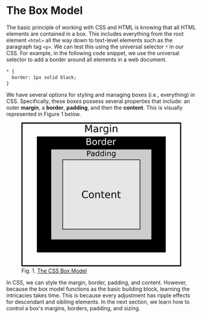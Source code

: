 # The Box Model

The basic principle of working with CSS and HTML is knowing that all HTML elements are contained in a box.
This includes everything from the root element `<html>` all the way down to
text-level elements such as the paragraph tag `<p>`.
We can test this using the universal selector `*` in our CSS.
For example, in the following code snippet, we use the universal selector to
add a border around all elements in a web document.

```
* {
  border: 1px solid black;
}
```

We have several options for styling and managing boxes (i.e., everything) in CSS.
Specifically, these *boxes* possess several properties that include:
an outer **margin**, a **border**, **padding**, and then the **content**.
This is visually represented in Figure 1 below.

<figure>
<img src="images/css_box_model.png"
alt="Visual representation of the CSS Box Model"
title="Visual representation of the CSS Box Model">
<figcaption>
Fig. 1. <a href="https://www.w3.org/TR/css-box-3/#box-model">The CSS Box Model</a>
</figcaption>
</figure>

In CSS, we can style the margin, border, padding, and content.
However, because the box model functions as the basic building block,
learning the intricacies takes time.
This is because every adjustment has ripple effects for descendant and sibliing elements.
In the next section, we learn how to control a box's margins, borders, padding, and sizing.
